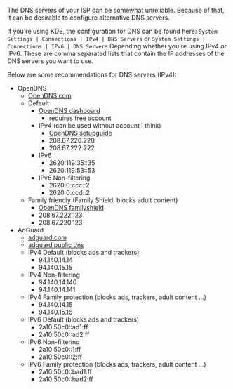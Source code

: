 The DNS servers of your ISP can be somewhat unreliable. Because of that, it can be desirable to configure alternative DNS servers.

If you're using KDE, the configuration for DNS can be found here:
`System Settings | Connections | IPv4 | DNS Servers`
or
`System Settings | Connections | IPv6 | DNS Servers`
Depending whether you're using IPv4 or IPv6. These are comma separated lists that contain the IP addresses of the DNS servers you want to use.

Below are some recommendations for DNS servers (IPv4):

- OpenDNS
	- [OpenDNS.com](https://www.opendns.com)
	- Default
		- [OpenDNS dashboard](https://dashboard.opendns.com/)
			- requires free account
		- IPv4 (can be used without account I think)
			- [OpenDNS setupguide](https://www.opendns.com/setupguide/)
			- 208.67.220.220
			- 208.67.222.222
		- IPv6
			- 2620:119:35::35
			- 2620:119:53::53
		- IPv6 Non-filtering
			- 2620:0:ccc::2
			- 2620:0:ccd::2
	- Family friendly (Family Shield, blocks adult content)
		- [OpenDNS familyshield](https://www.opendns.com/setupguide/#familyshield)
		- 208.67.222.123
		- 208.67.220.123
- AdGuard
	- [adguard.com](https://www.adguard.com)
	- [adguard public dns](https://adguard-dns.io/en/public-dns.html)
	- IPv4 Default (blocks ads and trackers)
		- 94.140.14.14
		- 94.140.15.15
	- IPv4 Non-filtering
		- 94.140.14.140
		- 94.140.14.141
	- IPv4 Family protection (blocks ads, trackers, adult content ...)
		- 94.140.14.15
		- 94.140.15.16
	- IPv6 Default (blocks ads and trackers)
		- 2a10:50c0::ad1:ff
		- 2a10:50c0::ad2:ff
	- IPv6 Non-filtering
		- 2a10:50c0::1:ff
		- 2a10:50c0::2:ff
	- IPv6 Family protection (blocks ads, trackers, adult content ...)
		- 2a10:50c0::bad1:ff
		- 2a10:50c0::bad2:ff
	